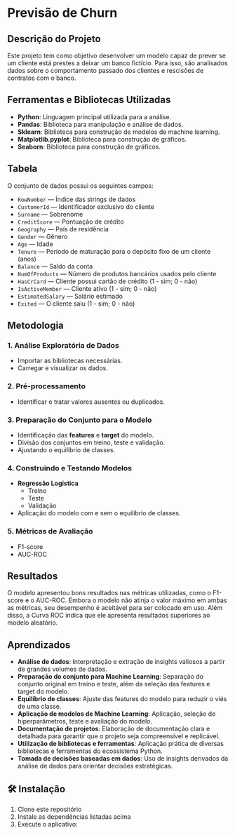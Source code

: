 # Previsão de Churn

## Descrição do Projeto
Este projeto tem como objetivo desenvolver um modelo capaz de prever se um cliente está prestes a deixar um banco fictício. Para isso, são analisados dados sobre o comportamento passado dos clientes e rescisões de contratos com o banco.

## Ferramentas e Bibliotecas Utilizadas
- **Python**: Linguagem principal utilizada para a análise.
- **Pandas**: Biblioteca para manipulação e análise de dados.
- **Sklearn**: Biblioteca para construção de modelos de machine learning.
- **Matplotlib.pyplot**: Biblioteca para construção de gráficos.
- **Seaborn**: Biblioteca para construção de gráficos.

## Tabela
O conjunto de dados possui os seguintes campos:

- `RowNumber` — Índice das strings de dados
- `CustomerId` — Identificador exclusivo do cliente
- `Surname` — Sobrenome
- `CreditScore` — Pontuação de crédito
- `Geography` — País de residência
- `Gender` — Gênero
- `Age` — Idade
- `Tenure` — Período de maturação para o depósito fixo de um cliente (anos)
- `Balance` — Saldo da conta
- `NumOfProducts` — Número de produtos bancários usados pelo cliente
- `HasCrCard` — Cliente possui cartão de crédito (1 - sim; 0 - não)
- `IsActiveMember` — Cliente ativo (1 - sim; 0 - não)
- `EstimatedSalary` — Salário estimado
- `Exited` — O cliente saiu (1 - sim; 0 - não)

## Metodologia

### 1. Análise Exploratória de Dados
- Importar as bibliotecas necessárias.
- Carregar e visualizar os dados.

### 2. Pré-processamento
- Identificar e tratar valores ausentes ou duplicados.

### 3. Preparação do Conjunto para o Modelo
- Identificação das **features** e **target** do modelo.
- Divisão dos conjuntos em treino, teste e validação.
- Ajustando o equilíbrio de classes.

### 4. Construindo e Testando Modelos
- **Regressão Logística**
  - Treino
  - Teste
  - Validação
- Aplicação do modelo com e sem o equilíbrio de classes.

### 5. Métricas de Avaliação
- F1-score
- AUC-ROC

## Resultados
O modelo apresentou bons resultados nas métricas utilizadas, como o F1-score e o AUC-ROC. Embora o modelo não atinja o valor máximo em ambas as métricas, seu desempenho é aceitável para ser colocado em uso. Além disso, a Curva ROC indica que ele apresenta resultados superiores ao modelo aleatório.

## Aprendizados
- **Análise de dados**: Interpretação e extração de insights valiosos a partir de grandes volumes de dados.
- **Preparação do conjunto para Machine Learning**: Separação do conjunto original em treino e teste, além da seleção das features e target do modelo.
- **Equilíbrio de classes**: Ajuste das features do modelo para reduzir o viés de uma classe.
- **Aplicação de modelos de Machine Learning**: Aplicação, seleção de hiperparâmetros, teste e avaliação do modelo.
- **Documentação de projetos**: Elaboração de documentação clara e detalhada para garantir que o projeto seja compreensível e replicável.
- **Utilização de bibliotecas e ferramentas**: Aplicação prática de diversas bibliotecas e ferramentas do ecossistema Python.
- **Tomada de decisões baseadas em dados**: Uso de insights derivados da análise de dados para orientar decisões estratégicas.

## 🛠️ Instalação

1. Clone este repositório
2. Instale as dependências listadas acima
3. Execute o aplicativo:


